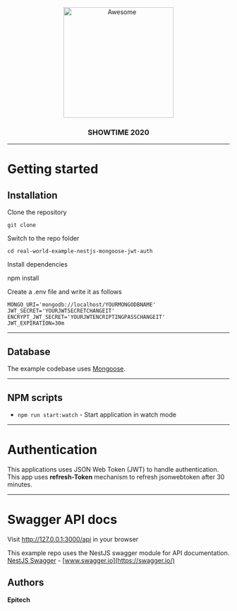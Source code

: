 <div align="center">
  <img width="250" src="https://camo.githubusercontent.com/18fe3feea5e3593c593e12e552494a3995eceacf/687474703a2f2f6b616d696c6d79736c69776965632e636f6d2f7075626c69632f6e6573742d6c6f676f2e706e672331" alt="Awesome">
  <br>
  <h3>SHOWTIME 2020</h3>
  <hr>
</div>

# Getting started

## Installation

Clone the repository

    git clone

Switch to the repo folder

    cd real-world-example-nestjs-mongoose-jwt-auth

Install dependencies

npm install

Create a .env file and write it as follows

    MONGO_URI='mongodb://localhost/YOURMONGODBNAME'
    JWT_SECRET='YOURJWTSECRETCHANGEIT'
    ENCRYPT_JWT_SECRET='YOURJWTENCRIPTINGPASSCHANGEIT'
    JWT_EXPIRATION=30m

---

## Database

The example codebase uses [Mongoose](https://mongoosejs.com/).

---

## NPM scripts

- `npm run start:watch` - Start application in watch mode

---

# Authentication

This applications uses JSON Web Token (JWT) to handle authentication.
This app uses <strong>refresh-Token</strong> mechanism to refresh jsonwebtoken after 30 minutes.

---

# Swagger API docs

Visit http://127.0.0.1:3000/api in your browser

This example repo uses the NestJS swagger module for API documentation. [NestJS Swagger](https://github.com/nestjs/swagger) - [www.swagger.io](https://swagger.io/)

## Authors

**Epitech**
